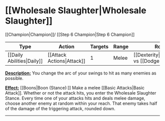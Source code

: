 # [[Wholesale Slaughter|Wholesale Slaughter]]
[[Champion|Champion]]/ [[Step 6 Champion|Step 6 Champion]]

| Type | Action | Targets | Range | Roll |
| --- | --- | --- | --- | --- |
| [[Daily Abilities\|Daily]] | [[Attack Actions\|Attack]] | 1 | Melee | [[Dexterity\|Dexterity]] vs [[Dodge\|Dodge]] |
<u>**Description:**</u> You change the arc of your swings to hit as many enemies as possible.

<u>**Effect:**</u> [[Boons|Boon (Stance):]] Make a melee [[Basic Attacks|Basic Attack]]. Whether or not the attack hits, you enter the Wholesale Slaughter Stance. Every time one of your attacks hits and deals melee damage, choose another enemy at random within your reach. That enemy takes half of the damage of the triggering attack, rounded down. 

---